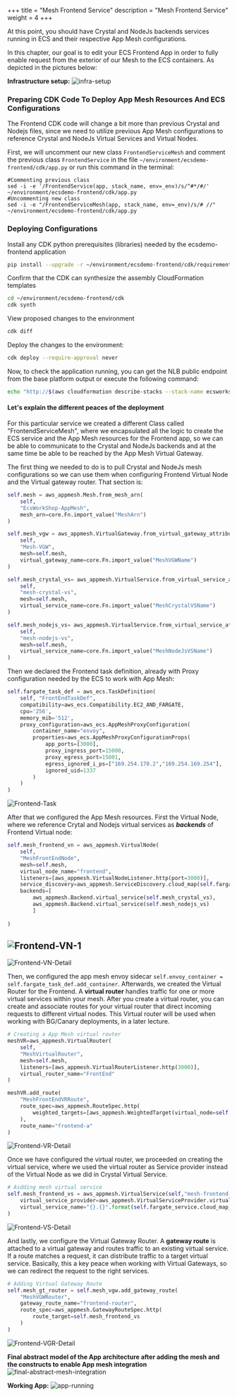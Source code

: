 +++
title = "Mesh Frontend Service"
description = "Mesh Frontend Service"
weight = 4
+++

At this point, you should have Crystal and NodeJs backends services running in ECS and their respective App Mesh configurations.

In this chapter, our goal is to edit your ECS Frontend App in order to fully enable request from the exterior of our Mesh to the ECS containers. As depicted in the pictures below:

**Infrastructure setup:**
![infra-setup](../images/ecs-app-mesh-diagram-Infra-setup.png)


### Preparing CDK Code To Deploy App Mesh Resources And ECS Configurations

The Frontend CDK code will change a bit more than previous Crystal and Nodejs files, since we need to utilize previous App Mesh configurations to reference Crystal and NodeJs Virtual Services and Virtual Nodes. 


First, we will uncomment our new class `FrontendServiceMesh` and comment the previous class `FrontendService` in the file `~/environment/ecsdemo-frontend/cdk/app.py` or run this command in the terminal:
```
#Commenting previous class
sed -i -e '/FrontendService(app, stack_name, env=_env)/s/^#*/#/' ~/environment/ecsdemo-frontend/cdk/app.py 
#Uncommenting new class
sed -i -e "/FrontendServiceMesh(app, stack_name, env=_env)/s/# //" ~/environment/ecsdemo-frontend/cdk/app.py 
```

### Deploying Configurations

Install any CDK python prerequisites (libraries) needed by the ecsdemo-frontend application 
```bash
pip install --upgrade -r ~/environment/ecsdemo-frontend/cdk/requirements.txt 
```

Confirm that the CDK can synthesize the assembly CloudFormation templates
```bash
cd ~/environment/ecsdemo-frontend/cdk
cdk synth
```

View proposed changes to the environment
```bash
cdk diff
```

Deploy the changes to the environment:
```bash
cdk deploy --require-approval never
```

Now, to check the application running, you can get the NLB public endpoint from the base platform output or execute the following command:
```bash
echo "http://$(aws cloudformation describe-stacks --stack-name ecsworkshop-base --query "Stacks[0].Outputs[?OutputKey=='MeshGwNlbDns'].OutputValue" --output text)"
```

#### Let's explain the different peaces of the deployment
For this particular service we created a different Class called "FrontendServiceMesh", where we encapsulated all the logic to create the ECS service and the App Mesh resources for the Frontend app, so we can be able to communicate to the Crystal and NodeJs backends and at the same time be able to be reached by the App Mesh Virtual Gateway.  

The first thing we needed to do is to pull Crystal and NodeJs mesh configurations so we can use them when configuring Frontend Virtual Node and the Virtual gateway router. That section is:

```python
self.mesh = aws_appmesh.Mesh.from_mesh_arn(
    self,
    "EcsWorkShop-AppMesh",
    mesh_arn=core.Fn.import_value("MeshArn")
)

self.mesh_vgw = aws_appmesh.VirtualGateway.from_virtual_gateway_attributes(
    self,
    "Mesh-VGW",
    mesh=self.mesh,
    virtual_gateway_name=core.Fn.import_value("MeshVGWName")
)

self.mesh_crystal_vs= aws_appmesh.VirtualService.from_virtual_service_attributes(
    self,
    "mesh-crystal-vs",
    mesh=self.mesh,
    virtual_service_name=core.Fn.import_value("MeshCrystalVSName")
)

self.mesh_nodejs_vs= aws_appmesh.VirtualService.from_virtual_service_attributes(
    self,
    "mesh-nodejs-vs",
    mesh=self.mesh,
    virtual_service_name=core.Fn.import_value("MeshNodeJsVSName")
)
```

Then we declared the Frontend task definition, already with Proxy configuration needed by the ECS to work with App Mesh:
```python
self.fargate_task_def = aws_ecs.TaskDefinition(
    self, "FrontEndTaskDef",
    compatibility=aws_ecs.Compatibility.EC2_AND_FARGATE,
    cpu='256',
    memory_mib='512',
    proxy_configuration=aws_ecs.AppMeshProxyConfiguration( 
        container_name="envoy",
        properties=aws_ecs.AppMeshProxyConfigurationProps(
            app_ports=[3000],
            proxy_ingress_port=15000,
            proxy_egress_port=15001,
            egress_ignored_i_ps=["169.254.170.2","169.254.169.254"],
            ignored_uid=1337
        )
    )
)
```

![Frontend-Task](../images/frontend-task-def.png)

After that we configured the App Mesh resources. First the Virtual Node, where we reference Crytal and Nodejs virtual services as **_backends_** of Frontend Virtual node:

```python
self.mesh_frontend_vn = aws_appmesh.VirtualNode(
    self,
    "MeshFrontEndNode",
    mesh=self.mesh,
    virtual_node_name="frontend",
    listeners=[aws_appmesh.VirtualNodeListener.http(port=3000)],
    service_discovery=aws_appmesh.ServiceDiscovery.cloud_map(self.fargate_service.cloud_map_service),
    backends=[
        aws_appmesh.Backend.virtual_service(self.mesh_crystal_vs),
        aws_appmesh.Backend.virtual_service(self.mesh_nodejs_vs)
        ]
    
)
```
![Frontend-VN-1](../images/vn-frontend-simple.png)
--
![Frontend-VN-Detail](../images/vn-frontend-detail.png)

Then, we configured the app mesh envoy sidecar `self.envoy_container = self.fargate_task_def.add_container`. Afterwards, we created the Virtual Router for the Frontend. A **virtual router** handles traffic for one or more virtual services within your mesh. After you create a virtual router, you can create and associate routes for your virtual router that direct incoming requests to different virtual nodes. This Virtual router will be used when working with BG/Canary deployments, in a later lecture.

```python
# Creating a App Mesh virtual router
meshVR=aws_appmesh.VirtualRouter(
    self,
    "MeshVirtualRouter",
    mesh=self.mesh,
    listeners=[aws_appmesh.VirtualRouterListener.http(3000)],
    virtual_router_name="FrontEnd"
)

meshVR.add_route(
    "MeshFrontEndVRRoute",
    route_spec=aws_appmesh.RouteSpec.http(
        weighted_targets=[aws_appmesh.WeightedTarget(virtual_node=self.mesh_frontend_vn,weight=1)]
    ),
    route_name="frontend-a"
)
```

![Frontend-VR-Detail](../images/vr-frontend-detail.png)


Once we have configured the virtual router, we proceeded on creating the virtual service, where we used the virtual router as Service provider instead of the Virtual Node as we did in Crystal Virtual Service.

```python
# Asdding mesh virtual service 
self.mesh_frontend_vs = aws_appmesh.VirtualService(self,"mesh-frontend-vs",
    virtual_service_provider=aws_appmesh.VirtualServiceProvider.virtual_router(meshVR),
    virtual_service_name="{}.{}".format(self.fargate_service.cloud_map_service.service_name,self.fargate_service.cloud_map_service.namespace.namespace_name)
)
```

![Frontend-VS-Detail](../images/vs-frontend-router.png)

And lastly, we configure the Virtual Gateway Router. A **gateway route** is attached to a virtual gateway and routes traffic to an existing virtual service. If a route matches a request, it can distribute traffic to a target virtual service. Basically, this a key peace when working with Virtual Gateways, so we can redirect the request to the right services.

```python
# Adding Virtual Gateway Route
self.mesh_gt_router = self.mesh_vgw.add_gateway_route(
    "MeshVGWRouter",
    gateway_route_name="frontend-router",
    route_spec=aws_appmesh.GatewayRouteSpec.http(
        route_target=self.mesh_frontend_vs
    )
)
```
![Frontend-VGR-Detail](../images/vgr-frontend-detail.png)


**Final abstract model of the App architecture after adding the mesh and the constructs to enable App mesh integration**
![final-abstract-mesh-integration](../images/ecs-app-mesh-diagram-Abstract.png)


**Working App:**
![app-running](../images/final-app-working.png)
